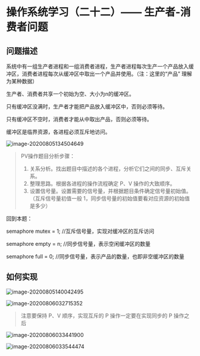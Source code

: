 # 操作系统学习（二十二）—— 生产者-消费者问题

## 问题描述

系统中有一组生产者进程和一组消费者进程，生产者进程每次生产一个产品放入缓冲区，消费者进程每次从缓冲区中取出一个产品并使用。（注：这里的“产品” 理解为某种数据）

生产者、消费者共享一个初始为空、大小为n的缓冲区。

只有缓冲区没满时，生产者才能把产品放入缓冲区中，否则必须等待。

只有缓冲区不空时，消费者才能从中取出产品，否则必须等待。

缓冲区是临界资源，各进程必须互斥地访问。

![image-20200805134504649](F:\笔记\操作系统\assets\操作系统学习（二十二）.png)

> PV操作题目分析步骤：
>
> 1. 关系分析。找出题目中描述的各个进程，分析它们之间的同步、互斥关系。
> 2. 整理思路。根据各进程的操作流程确定 P、V 操作的大致顺序。
> 3. 设置信号量。设置需要的信号量，并根据题目条件确定信号量初始值。（互斥信号量初值一般 1，同步信号量的初始值要看对应资源的初始值是多少）

回到本题：

semaphore mutex = 1; //互斥信号量，实现对缓冲区的互斥访问

semaphore empty = n; //同步信号量，表示空闲缓冲区的数量

semaphore full = 0; //同步信号量，表示产品的数量，也即非空缓冲区的数量

## 如何实现

![image-20200805140042495](F:\笔记\操作系统\assets\操作系统学习（二十二）-2.png)

![image-20200806032715352](F:\笔记\操作系统\assets\操作系统学习（二十二）-8.png)

>注意要保持  P、V 顺序，实现互斥的 P 操作一定要在实现同步的 P 操作之后

![image-20200806033441900](F:\笔记\操作系统\assets\操作系统学习（二十二）-7.png)

![image-20200806033544474](F:\笔记\操作系统\assets\操作系统学习（二十二）-9.png)